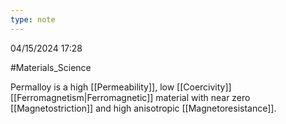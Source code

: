 ```yaml
---
type: note
---
```

04/15/2024 17:28

  #Materials_Science 

Permalloy is a high [[Permeability]], low [[Coercivity]] [[Ferromagnetism|Ferromagnetic]] material with near zero [[Magnetostriction]] and high anisotropic [[Magnetoresistance]]. 